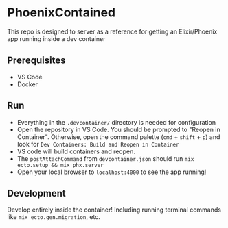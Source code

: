 # PhoenixContained

This repo is designed to server as a reference for getting an Elixir/Phoenix app running inside a dev container

## Prerequisites
- VS Code
- Docker

## Run
- Everything in the `.devcontainer/` directory is needed for configuration
- Open the repository in VS Code. You should be prompted to "Reopen in Container". Otherwise, open the command palette (`cmd` + `shift` + `p`) and look for `Dev Containers: Build and Reopen in Container`
- VS code will build containers and reopen.
- The `postAttachCommand` from `devcontainer.json` should run `mix ecto.setup && mix phx.server`
- Open your local browser to `localhost:4000` to see the app running!

## Development
Develop entirely inside the container! Including running terminal commands like `mix ecto.gen.migration`, etc.
